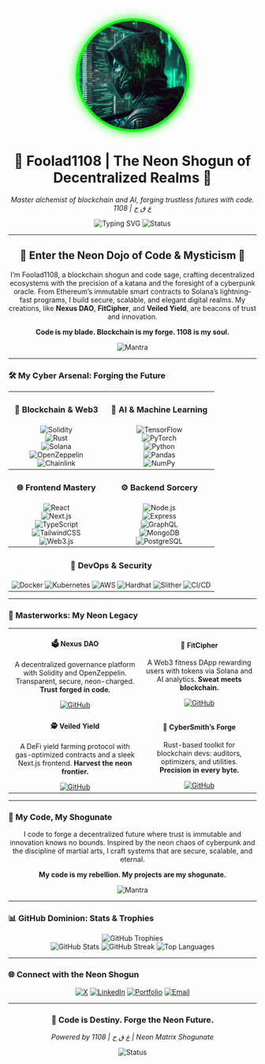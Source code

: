 <div align="center">
  <img src="https://raw.githubusercontent.com/Foolad1108/Foolad1108/main/image.jpeg" alt="Foolad1108 Neon Forger" width="220" style="border-radius:50%; border:5px solid #00FF00; box-shadow: 0 0 20px #00FF00;" />
  <h1>🧬 Foolad1108 | The Neon Shogun of Decentralized Realms 🧬</h1>
  <p><em>Master alchemist of blockchain and AI, forging trustless futures with code. 1108 | غ ق ح</em></p>
  <img src="https://readme-typing-svg.herokuapp.com?font=Orbitron&color=00FF00&size=30¢er=true&vCenter=true&width=750&lines=Blockchain+Shogun;Smart+Contract+Sage;DAO+Architect;Cyberpunk+Code+Master" alt="Typing SVG" />
  <img src="https://img.shields.io/badge/Status-Forging_the_Neon_Cosmos-00FF00?style=for-the-badge&logo=git&logoColor=000000" alt="Status" />
</div>

---

<div align="center">
  <h2>🌌 Enter the Neon Dojo of Code & Mysticism 🌌</h2>
  <p>I’m Foolad1108, a blockchain shogun and code sage, crafting decentralized ecosystems with the precision of a katana and the foresight of a cyberpunk oracle. From Ethereum’s immutable smart contracts to Solana’s lightning-fast programs, I build secure, scalable, and elegant digital realms. My creations, like <b>Nexus DAO</b>, <b>FitCipher</b>, and <b>Veiled Yield</b>, are beacons of trust and innovation.</p>
  <p><b>Code is my blade. Blockchain is my forge. 1108 is my soul.</b></p>
  <img src="https://img.shields.io/badge/Neon_Shogun-1108_%7C_غ_ق_ح-FF00FF?style=for-the-badge" alt="Mantra" />
</div>

---

### 🛠️ My Cyber Arsenal: Forging the Future

<table align="center" style="border: none;">
  <tr>
    <th><h3>🔗 Blockchain & Web3</h3></th>
    <th><h3>🤖 AI & Machine Learning</h3></th>
  </tr>
  <tr>
    <td align="center">
      <img src="https://img.shields.io/badge/Solidity-00FF00?style=flat-square&logo=solidity&logoColor=000000" alt="Solidity" /><br>
      <img src="https://img.shields.io/badge/Rust-FF00FF?style=flat-square&logo=rust&logoColor=FFFFFF" alt="Rust" /><br>
      <img src="https://img.shields.io/badge/Solana-0000FF?style=flat-square&logo=solana&logoColor=FFFFFF" alt="Solana" /><br>
      <img src="https://img.shields.io/badge/OpenZeppelin-FF0000?style=flat-square&logo=ethereum&logoColor=000000" alt="OpenZeppelin" /><br>
      <img src="https://img.shields.io/badge/Chainlink-00FF00?style=flat-square&logo=chainlink&logoColor=000000" alt="Chainlink" />
    </td>
    <td align="center">
      <img src="https://img.shields.io/badge/TensorFlow-00FF00?style=flat-square&logo=tensorflow&logoColor=000000" alt="TensorFlow" /><br>
      <img src="https://img.shields.io/badge/PyTorch-FF00FF?style=flat-square&logo=pytorch&logoColor=FFFFFF" alt="PyTorch" /><br>
      <img src="https://img.shields.io/badge/Python-0000FF?style=flat-square&logo=python&logoColor=FFFFFF" alt="Python" /><br>
      <img src="https://img.shields.io/badge/Pandas-FF0000?style=flat-square&logo=pandas&logoColor=000000" alt="Pandas" /><br>
      <img src="https://img.shields.io/badge/NumPy-00FF00?style=flat-square&logo=numpy&logoColor=000000" alt="NumPy" />
    </td>
  </tr>
  <tr>
    <th><h3>🌐 Frontend Mastery</h3></th>
    <th><h3>⚙️ Backend Sorcery</h3></th>
  </tr>
  <tr>
    <td align="center">
      <img src="https://img.shields.io/badge/React-00FF00?style=flat-square&logo=react&logoColor=000000" alt="React" /><br>
      <img src="https://img.shields.io/badge/Next.js-FF00FF?style=flat-square&logo=next.js&logoColor=FFFFFF" alt="Next.js" /><br>
      <img src="https://img.shields.io/badge/TypeScript-0000FF?style=flat-square&logo=typescript&logoColor=FFFFFF" alt="TypeScript" /><br>
      <img src="https://img.shields.io/badge/TailwindCSS-FF0000?style=flat-square&logo=tailwindcss&logoColor=000000" alt="TailwindCSS" /><br>
      <img src="https://img.shields.io/badge/Web3.js-00FF00?style=flat-square&logo=web3dotjs&logoColor=000000" alt="Web3.js" />
    </td>
    <td align="center">
      <img src="https://img.shields.io/badge/Node.js-00FF00?style=flat-square&logo=node.js&logoColor=000000" alt="Node.js" /><br>
      <img src="https://img.shields.io/badge/Express-FF00FF?style=flat-square&logo=express&logoColor=FFFFFF" alt="Express" /><br>
      <img src="https://img.shields.io/badge/GraphQL-0000FF?style=flat-square&logo=graphql&logoColor=FFFFFF" alt="GraphQL" /><br>
      <img src="https://img.shields.io/badge/MongoDB-FF0000?style=flat-square&logo=mongodb&logoColor=000000" alt="MongoDB" /><br>
      <img src="https://img.shields.io/badge/PostgreSQL-00FF00?style=flat-square&logo=postgresql&logoColor=000000" alt="PostgreSQL" />
    </td>
  </tr>
  <tr>
    <th colspan="2"><h3>🔐 DevOps & Security</h3></th>
  </tr>
  <tr>
    <td colspan="2" align="center">
      <img src="https://img.shields.io/badge/Docker-00FF00?style=flat-square&logo=docker&logoColor=000000" alt="Docker" />
      <img src="https://img.shields.io/badge/Kubernetes-FF00FF?style=flat-square&logo=kubernetes&logoColor=FFFFFF" alt="Kubernetes" />
      <img src="https://img.shields.io/badge/AWS-0000FF?style=flat-square&logo=amazonaws&logoColor=FFFFFF" alt="AWS" />
      <img src="https://img.shields.io/badge/Hardhat-FF0000?style=flat-square&logo=ethereum&logoColor=000000" alt="Hardhat" />
      <img src="https://img.shields.io/badge/Slither-00FF00?style=flat-square&logo=python&logoColor=000000" alt="Slither" />
      <img src="https://img.shields.io/badge/CI%2FCD-FF00FF?style=flat-square&logo=githubactions&logoColor=FFFFFF" alt="CI/CD" />
    </td>
  </tr>
</table>

---

### 🚀 Masterworks: My Neon Legacy

<div align="center">
  <table style="border: none;">
    <tr>
      <td align="center">
        <h4>🗳️ Nexus DAO</h4>
        <p>A decentralized governance platform with Solidity and OpenZeppelin. Transparent, secure, neon-charged. <b>Trust forged in code.</b></p>
        <a href="https://github.com/Foolad1108/nexus-dao"><img src="https://img.shields.io/badge/GitHub-00FF00?style=flat-square&logo=github&logoColor=000000" alt="GitHub" /></a>
      </td>
      <td align="center">
        <h4>💪 FitCipher</h4>
        <p>A Web3 fitness DApp rewarding users with tokens via Solana and AI analytics. <b>Sweat meets blockchain.</b></p>
        <a href="https://github.com/Foolad1108/fitcipher"><img src="https://img.shields.io/badge/GitHub-FF00FF?style=flat-square&logo=github&logoColor=FFFFFF" alt="GitHub" /></a>
      </td>
    </tr>
    <tr>
      <td align="center">
        <h4>🕵️ Veiled Yield</h4>
        <p>A DeFi yield farming protocol with gas-optimized contracts and a sleek Next.js frontend. <b>Harvest the neon frontier.</b></p>
        <a href="https://github.com/Foolad1108/veiled-yield"><img src="https://img.shields.io/badge/GitHub-0000FF?style=flat-square&logo=github&logoColor=FFFFFF" alt="GitHub" /></a>
      </td>
      <td align="center">
        <h4>🌌 CyberSmith’s Forge</h4>
        <p>Rust-based toolkit for blockchain devs: auditors, optimizers, and utilities. <b>Precision in every byte.</b></p>
        <a href="https://github.com/Foolad1108/cybersmith-forge"><img src="https://img.shields.io/badge/GitHub-FF0000?style=flat-square&logo=github&logoColor=000000" alt="GitHub" /></a>
      </td>
    </tr>
  </table>
</div>

---

### 🌟 My Code, My Shogunate

<div align="center">
  <p>I code to forge a decentralized future where trust is immutable and innovation knows no bounds. Inspired by the neon chaos of cyberpunk and the discipline of martial arts, I craft systems that are secure, scalable, and eternal.</p>
  <p><b>My code is my rebellion. My projects are my shogunate.</b></p>
  <img src="https://img.shields.io/badge/Mantra-1108_%7C_غ_ق_ح-00FF00?style=for-the-badge" alt="Mantra" />
</div>

---

### 📊 GitHub Dominion: Stats & Trophies

<div align="center">
  <img src="https://github-profile-trophy.vercel.app/?username=Foolad1108&theme=matrix&no-frame=true&margin-w=10&column=7" alt="GitHub Trophies" />
  <br />
  <img src="https://github-readme-stats.vercel.app/api?username=Foolad1108&show_icons=true&theme=radical&hide_border=true&bg_color=00000000&text_color=00FF00&icon_color=FF00FF" alt="GitHub Stats" />
  <img src="https://github-readme-streak-stats.herokuapp.com/?user=Foolad1108&theme=radical&hide_border=true&background=00000000&stroke=00FF00&ring=FF00FF&fire=FF0000&currStreakNum=00FF00&sideNums=00FF00&currStreakLabel=FF00FF&sideLabels=FF00FF" alt="GitHub Streak" />
  <img src="https://github-readme-stats.vercel.app/api/top-langs/?username=Foolad1108&layout=compact&theme=radical&hide_border=true&bg_color=00000000&text_color=00FF00&icon_color=FF00FF" alt="Top Languages" />
</div>

---

### 🌐 Connect with the Neon Shogun

<div align="center">
  <a href="https://x.com/Foolad1108"><img src="https://img.shields.io/badge/X-00FF00?style=for-the-badge&logo=x&logoColor=000000" alt="X" /></a>
  <a href="https://linkedin.com/in/foolad1108"><img src="https://img.shields.io/badge/LinkedIn-FF00FF?style=for-the-badge&logo=linkedin&logoColor=FFFFFF" alt="LinkedIn" /></a>
  <a href="https://foolad1108.github.io"><img src="https://img.shields.io/badge/Portfolio-0000FF?style=for-the-badge&logo=firefox&logoColor=FFFFFF" alt="Portfolio" /></a>
  <a href="mailto:foolad1108@cybersmith.io"><img src="https://img.shields.io/badge/Email-FF0000?style=for-the-badge&logo=gmail&logoColor=000000" alt="Email" /></a>
</div>

---

<div align="center">
  <h3>💾 Code is Destiny. Forge the Neon Future.</h3>
  <p><em>Powered by 1108 | غ ق ح | Neon Matrix Shogunate</em></p>
  <img src="https://img.shields.io/badge/Status-Building_the_Cosmos-00FF00?style=for-the-badge" alt="Status" />
</div>